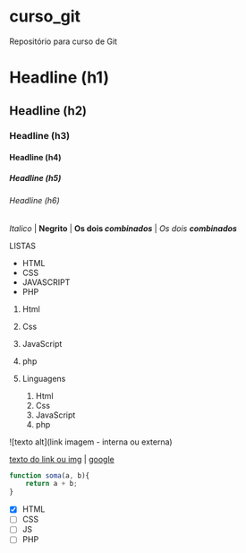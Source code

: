 # curso_git
Repositório para curso de Git

# Headline (h1)
## Headline (h2)
### Headline (h3)
#### Headline (h4)
##### Headline (h5)
###### Headline (h6)

*Italico* |
**Negrito** |
**Os dois _combinados_** |
_Os dois **combinados**_

LISTAS
* HTML
* CSS
* JAVASCRIPT
* PHP
1. Html
2. Css
3. JavaScript
4. php

5. Linguagens
    1. Html
    2. Css
    3. JavaScript
    4. php

![texto alt](link imagem - interna ou externa)

[texto do link ou img](link) | [google](https://www.google.com.br/)

```javascript
function soma(a, b){
    return a + b;
}
```

- [x] HTML
- [ ] CSS
- [ ] JS
- [ ] PHP
